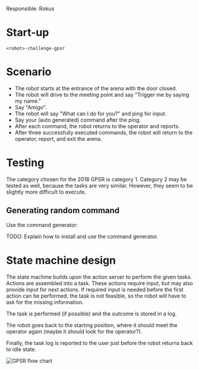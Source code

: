 Responsible: Rokus

# Start-up

    <robot>-challenge-gpsr

# Scenario

 - The robot starts at the entrance of the arena with the door closed.
 - The robot will drive to the meeting point and say "Trigger me by saying my name."
 - Say "Amigo".
 - The robot will say "What can I do for you?" and ping for input.
 - Say your (auto generated) command after the ping.
 - After each command, the robot returns to the operator and reports.
 - After three successfully executed commands, the robot will return to the operator, report, and exit the arena.

# Testing
The category chosen for the 2018 GPSR is category 1.
Category 2 may be tested as well, because the tasks are very similar.
However, they seem to be slightly more difficult to execute.

## Generating random command
Use the command generator:

TODO: Explain how to install and use the command generator.

# State machine design

The state machine builds upon the action server to perform the given tasks. Actions are assembled into a task. These actions require input, but may also provide input for next actions. If required input is needed before the first action can be performed, the task is not feasible, so the robot will have to ask for the missing information.

The task is performed (if possible) and the outcome is stored in a log.

The robot goes back to the starting position, where it should meet the operator again (maybe it should look for the operator?).

Finally, the task log is reported to the user just before the robot returns back to idle state.

![GPSR flow chart](doc/GPSR.jpeg)
